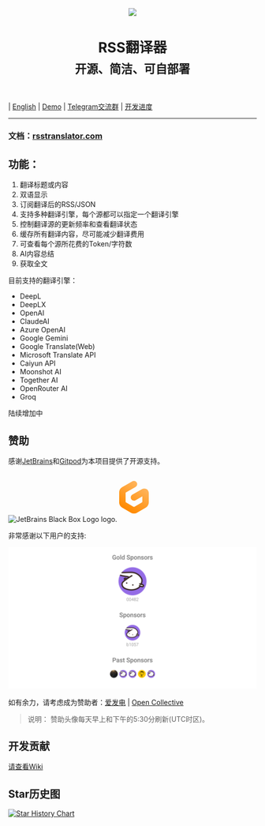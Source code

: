 <div align="center">
<em><img src="https://raw.githubusercontent.com/rss-translator/RSS-Translator/main/core/static/favicon.ico" height="90px"></em>
<h1>RSS翻译器<br/><sub>开源、简洁、可自部署</sub></h1>
</div>
<br/>

| [English](https://rsstranslator.com/en) | [Demo](https://rsstranslator.com/demo/) | [Telegram交流群](https://t.me/rsstranslator) | [开发进度](https://github.com/orgs/rss-translator/projects/2/views/1)

---

### 文档：[rsstranslator.com](https://rsstranslator.com)
## 功能：

1. 翻译标题或内容
2. 双语显示
3. 订阅翻译后的RSS/JSON
4. 支持多种翻译引擎，每个源都可以指定一个翻译引擎
5. 控制翻译源的更新频率和查看翻译状态
6. 缓存所有翻译内容，尽可能减少翻译费用
7. 可查看每个源所花费的Token/字符数
8. AI内容总结
9. 获取全文
   
目前支持的翻译引擎：

- DeepL
- DeepLX
- OpenAI
- ClaudeAI
- Azure OpenAI
- Google Gemini
- Google Translate(Web)
- Microsoft Translate API
- Caiyun API
- Moonshot AI
- Together AI
- OpenRouter AI
- Groq

陆续增加中

## 赞助

感谢[JetBrains](https://www.jetbrains.com/community/opensource/)和[Gitpod](https://www.gitpod.io/discover/opensource)为本项目提供了开源支持。

<img src="https://resources.jetbrains.com/storage/products/company/brand/logos/jb_square.svg" alt="JetBrains Black Box Logo logo.">
<svg xmlns="http://www.w3.org/2000/svg" width="60" height="100" fill="none" viewBox="0 0 189 208"><path fill="url(#paint0_linear)" fill-rule="evenodd" d="M112.287 10.3584C117.9 20.2129 114.487 32.7666 104.664 38.3978L43.5862 73.41C41.9693 74.3369 40.972 76.0577 40.972 77.9209V132.899C40.972 134.763 41.9693 136.483 43.5862 137.41L91.9123 165.113C93.515 166.032 95.485 166.032 97.0877 165.113L145.414 137.41C147.031 136.483 148.028 134.763 148.028 132.899V98.7091L104.567 123.309C94.7131 128.886 82.2179 125.394 76.6581 115.509C71.0983 105.624 74.5793 93.0891 84.4331 87.5117L146.62 52.3128C165.563 41.591 189 55.321 189 77.1398V137.066C189 151.102 181.503 164.062 169.355 171.026L113.844 202.847C101.858 209.718 87.1424 209.718 75.1558 202.847L19.6453 171.026C7.49714 164.062 0 151.102 0 137.066V73.7544C0 59.7184 7.49714 46.7585 19.6453 39.7947L84.3361 2.71125C94.1595 -2.91993 106.673 0.503802 112.287 10.3584Z" clip-rule="evenodd"/><defs><linearGradient id="paint0_linear" x1="142.253" x2="44.805" y1="31.454" y2="184.17" gradientUnits="userSpaceOnUse"><stop stop-color="#FFB45B"/><stop offset="1" stop-color="#FF8A00"/></linearGradient></defs></svg>

非常感谢以下用户的支持:

<p align="center">
  <a href="https://raw.githubusercontent.com/versun/54321-Weekly/main/scripts/sponsorkit/sponsorkit/sponsors.svg">
    <img src='https://raw.githubusercontent.com/versun/54321-Weekly/main/scripts/sponsorkit/sponsorkit/sponsors.svg'/>
  </a>
</p>

如有余力，请考虑成为赞助者：[爱发电](https://afdian.net/a/versun) | [Open Collective](https://opencollective.com/rsstranslator)
> 说明： 赞助头像每天早上和下午的5:30分刷新(UTC时区)。
## 开发贡献
[请查看Wiki](https://github.com/rss-translator/RSS-Translator/wiki)

## Star历史图

[![Star History Chart](https://api.star-history.com/svg?repos=rss-translator/RSS-Translator&type=Date)](https://star-history.com/#rss-translator/RSS-Translator&Date)

